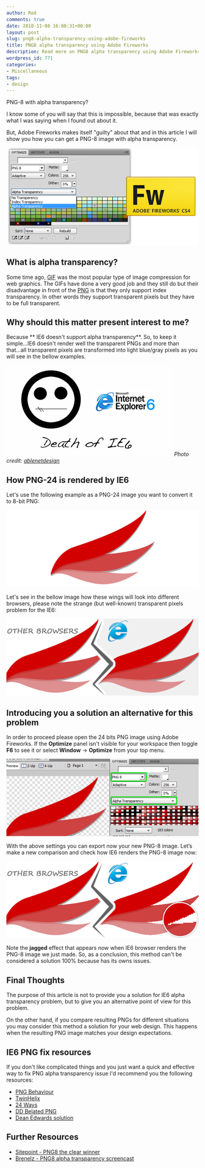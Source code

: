 ```yaml
---
author: Red
comments: true
date: 2010-11-08 16:00:31+00:00
layout: post
slug: png8-alpha-transparency-using-adobe-fireworks
title: PNG8 alpha transparency using Adobe Fireworks
description: Read more on PNG8 alpha transparency using Adobe Fireworks.
wordpress_id: 771
categories:
- Miscellaneous
tags:
- design
---
```


PNG-8 with alpha transparency? 

I know some of you will say that this is impossible, because that was exactly what I was saying when I found out about it. 

But, Adobe Fireworks makes itself "guilty" about that and in this article I will show you how you can get a PNG-8 image with alpha transparency.

[![](/wp-content/uploads/2010/10/fireworks-png.png)](http://www.red-team-design.com/png8-alpha-transparency-using-adobe-fireworks)

<!-- more -->

## What is alpha transparency?

Some time ago, [GIF](http://en.wikipedia.org/wiki/Graphics_Interchange_Format) was the most popular type of image compression for web graphics. The GIFs  have done a very good job and they still do but their disadvantage in front of the [PNG](http://en.wikipedia.org/wiki/Portable_Network_Graphics) is that they only support index transparency. In other words they support transparent pixels but they have to be full transparent.

## Why should this matter present interest to me?

Because ** IE6 doesn't support alpha transparency**. So, to keep it simple...IE6 doesn't render well the transparent PNGs and more than that...all transparent pixels are transformed into light blue/gray pixels as you will see in the bellow examples.

![IE6 browser and PNG transparency image](/wp-content/uploads/2010/10/ie6png.jpg)
_Photo credit: [ablenetdesign](http://www.flickr.com/photos/ablenetdesign/)_

## How PNG-24 is rendered by IE6

Let's use the following example as a PNG-24 image you want to convert it to 8-bit PNG:

![Rtd wings logo image](/wp-content/uploads/2010/10/rtd-img.png)

Let's see in the bellow image how these wings will look into different browsers, please note the strange (but well-known) transparent pixels problem for the IE6:

![PNG transparency comparison for browsers image](/wp-content/uploads/2010/10/transparency-comparison.png)

## Introducing you a solution an alternative for this problem

In order to proceed please open the 24 bits PNG image using Adobe Fireworks. If the **Optimize** panel isn't visible for your workspace then toggle **F6** to see it or select **Window** -> **Optimize** from your top menu.

![Fireworks settings image](/wp-content/uploads/2010/10/fireworks-settings.png)

With the above settings you can export now your new PNG-8 image. Let’s make a new comparison and check how IE6 renders the PNG-8 image now:

![Transparency comparison for the PNG8 image](/wp-content/uploads/2010/10/transparency-comparison-png8.png)

Note the **jagged** effect that appears now when IE6 browser renders the PNG-8 image we just made. So, as a conclusion, this method can't be considered a solution 100% because has its owns issues.

## Final Thoughts

The purpose of this article is not to provide you a solution for IE6 alpha transparency problem, but to give you an alternative point of view for this problem.

On the other hand, if you compare resulting PNGs for different situations you may consider this method a solution for your web design. This happens when the resulting PNG image matches your design expectations.

## IE6 PNG fix resources

If you don't like complicated things and you just want a quick and effective way to fix PNG alpha transparency issue I'd recommend you the following resources:

  * [PNG Behaviour](http://webfx.eae.net/dhtml/pngbehavior/pngbehavior.html)
  * [TwinHelix](http://www.twinhelix.com/css/iepngfix/)
  * [24 Ways](http://24ways.org/2007/supersleight-transparent-png-in-ie6)
  * [DD Belated PNG](http://dillerdesign.com/experiment/DD_belatedPNG/)
  * [Dean Edwards solution](http://dean.edwards.name/weblog/2008/01/ie7-2/)

## Further Resources

  * [Sitepoint - PNG8 the clear winner](http://blogs.sitepoint.com/2007/09/18/png8-the-clear-winner/)
  * [Brenelz - PNG8 alpha transparency screencast](http://brenelz.com/blog/png-8-alpha-transparency-screencast/)